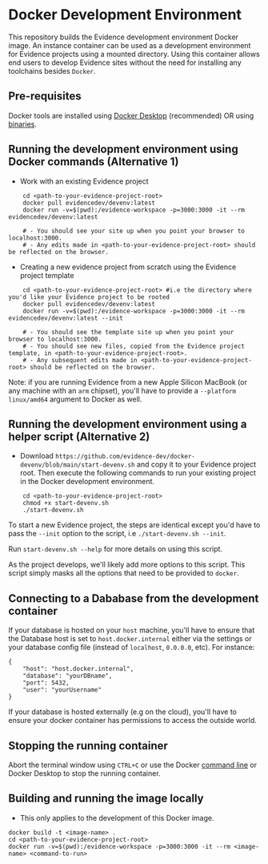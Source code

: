 # Docker Development Environment

This repository builds the Evidence development environment Docker image. An instance container can be used as a development environment for Evidence projects using a mounted directory.  Using this container allows end users to develop Evidence sites without the need for installing any toolchains besides `Docker`.

## Pre-requisites
Docker tools are installed using [Docker Desktop](https://www.docker.com/products/docker-desktop/) (recommended) OR using [binaries](https://docs.docker.com/engine/install/binaries/).

## Running the development environment using Docker commands (Alternative 1)

* Work with an existing Evidence project
```
    cd <path-to-your-evidence-project-root>
    docker pull evidencedev/devenv:latest
    docker run -v=$(pwd):/evidence-workspace -p=3000:3000 -it --rm evidencedev/devenv:latest

    # - You should see your site up when you point your browser to localhost:3000. 
    # - Any edits made in <path-to-your-evidence-project-root> should be reflected on the browser.
```
* Creating a new evidence project from scratch using the Evidence project template
```
    cd <path-to-your-evidence-project-root> #i.e the directory where you'd like your Evidence project to be rooted
    docker pull evidencedev/devenv:latest
    docker run -v=$(pwd):/evidence-workspace -p=3000:3000 -it --rm evidencedev/devenv:latest --init

    # - You should see the template site up when you point your browser to localhost:3000.
    # - You should see new files, copied from the Evidence project template, in <path-to-your-evidence-project-root>.
    # - Any subsequent edits made in <path-to-your-evidence-project-root> should be reflected on the browser.

```
Note: if you are running Evidence from a new Apple Silicon MacBook (or any machine with an `arm` chipset), you'll have to provide a `--platform linux/amd64` argument to Docker as well.

## Running the development environment using a helper script (Alternative 2)
* Download `https://github.com/evidence-dev/docker-devenv/blob/main/start-devenv.sh` and copy it to your Evidence project root. Then execute the following commands to run your existing project in the Docker development environment.
```
    cd <path-to-your-evidence-project-root>
    chmod +x start-devenv.sh
    ./start-devenv.sh
```
To start a new Evidence project, the steps are identical except you'd have to pass the `--init` option to the script, i.e `./start-devenv.sh --init`. 

Run `start-devenv.sh --help` for more details on using this script. 

As the project develops, we'll likely add more options to this script. This script simply masks all the options that need to be provided to `docker`.

## Connecting to a Dababase from the development container

If your database is hosted on your `host` machine, you'll have to ensure that the Database host is set to `host.docker.internal` either via the settings or your database config file (instead of `localhost`, `0.0.0.0`, etc).  For instance:
```
{
    "host": "host.docker.internal",
    "database": "yourDBname",
    "port": 5432,
    "user": "yourUsername"
}
```

If your database is hosted externally (e.g on the cloud), you'll have to ensure your docker container has permissions to access the outside world.
## Stopping the running container
Abort the terminal window  using `CTRL+C` or use the Docker [command line](https://docs.docker.com/engine/reference/commandline/stop/) or Docker Desktop to stop the running container.

## Building and running the image locally 
* This only applies to the development of this Docker image.

```
docker build -t <image-name> .
cd <path-to-your-evidence-project-root>
docker run -v=$(pwd):/evidence-workspace -p=3000:3000 -it --rm <image-name> <command-to-run>
```